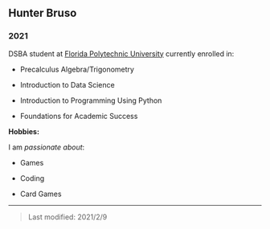 ## Hunter Bruso

### 2021

DSBA student at [Florida Polytechnic University](https://www.floridapoly.edu) currently enrolled in: 

- Precalculus Algebra/Trigonometry

- Introduction to Data Science

- Introduction to Programming Using Python

- Foundations for Academic Success

**Hobbies:**

I am _passionate about_: 

- Games

- Coding

- Card Games

***

> Last modified: 2021/2/9
